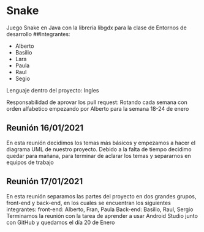 # Snake
Juego Snake en Java con la librería libgdx para la clase de Entornos de desarrollo
##Integrantes:

<ul>
<li>Alberto</li>
<li>Basilio</li>
<li>Lara</li>
<li>Paula</li>
<li>Raul</li>
<li>Segio</li>
</ul>

Lenguaje dentro del proyecto: Ingles

Responsabilidad de aprovar los pull request: Rotando cada semana con orden alfabetico empezando por Alberto para
la semana 18-24 de enero

## Reunión 16/01/2021
En esta reunión decidimos los temas más básicos y empezamos a hacer el diagrama UML de nuestro proyecto.
Debido a la falta de tiempo decidimo quedar para mañana, para terminar de aclarar los temas y separarnos en equipos de trabajo

## Reunión 17/01/2021
En esta reunión separamos las partes del proyecto en dos grandes grupos, front-end y back-end, en los cuales se encuentran los siguientes integrantes:
front-end: Alberto, Fran, Paula
Back-end: Basilio, Raul, Sergio
Terminamos la reunión con la tarea de aprender a usar Android Studio junto con GitHub y quedamos el día 20 de Enero
